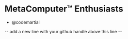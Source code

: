 # MetaComputer™ Enthusiasts

- @codemartial


-- add a new line with your github handle above this line --
